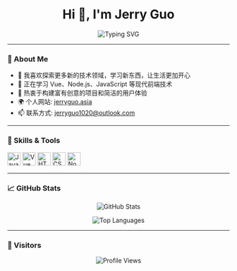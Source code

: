 <h1 align="center">Hi 👋, I'm Jerry Guo</h1>

<p align="center">
  <img src="https://readme-typing-svg.demolab.com?font=Fira+Code&size=24&pause=1000&center=true&vCenter=true&width=440&lines=😄+探索技术让我快乐;🚀+生活就像海洋;💡+只有意志坚强的人才能到达彼岸~" alt="Typing SVG" />
</p>

---

### 🧠 About Me

- 🌟 我喜欢探索更多新的技术领域，学习新东西，让生活更加开心
- 🌱 正在学习 Vue、Node.js、JavaScript 等现代前端技术
- 🧰 热衷于构建富有创意的项目和简洁的用户体验
- 🌍 个人网站: [jerryguo.asia](https://jerryguo.asia)
- 📫 联系方式: [jerryguo1020@outlook.com](mailto:jerryguo1020@outlook.com)

---

### 🚀 Skills & Tools

<p>
  <img src="https://cdn.jsdelivr.net/gh/devicons/devicon/icons/javascript/javascript-original.svg" height="30" alt="JavaScript" />
  <img src="https://cdn.jsdelivr.net/gh/devicons/devicon/icons/vuejs/vuejs-original.svg" height="30" alt="Vue" />
  <img src="https://cdn.jsdelivr.net/gh/devicons/devicon/icons/html5/html5-original.svg" height="30" alt="HTML5" />
  <img src="https://cdn.jsdelivr.net/gh/devicons/devicon/icons/css3/css3-original.svg" height="30" alt="CSS3" />
  <img src="https://cdn.jsdelivr.net/gh/devicons/devicon/icons/nodejs/nodejs-original.svg" height="30" alt="Node.js" />
</p>

---

### 📈 GitHub Stats

<p align="center">
  <img src="https://github-readme-stats.vercel.app/api?username=Jerry-Guo1020&show_icons=true&theme=radical" alt="GitHub Stats" />
</p>

<p align="center">
  <img src="https://github-readme-stats.vercel.app/api/top-langs/?username=Jerry-Guo1020&layout=compact&theme=radical" alt="Top Languages" />
</p>

---

### 🧮 Visitors

<p align="center">
  <img src="https://komarev.com/ghpvc/?username=Jerry-Guo1020&label=Profile+views&color=brightgreen&style=flat" alt="Profile Views" />
</p>
